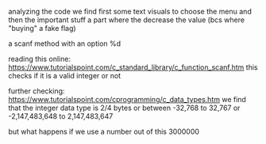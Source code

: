 analyzing the code we find
first some text visuals to choose the menu
and then the important stuff
a part where the decrease the value (bcs where "buying" a fake flag)

a scanf method with an option %d

reading this online: <https://www.tutorialspoint.com/c_standard_library/c_function_scanf.htm>
this checks if it is a valid integer or not

further checking: <https://www.tutorialspoint.com/cprogramming/c_data_types.htm>
we find that the integer data type is 2/4 bytes or between -32,768 to 32,767 or -2,147,483,648 to 2,147,483,647

but what happens if we use a number out of this
3000000
